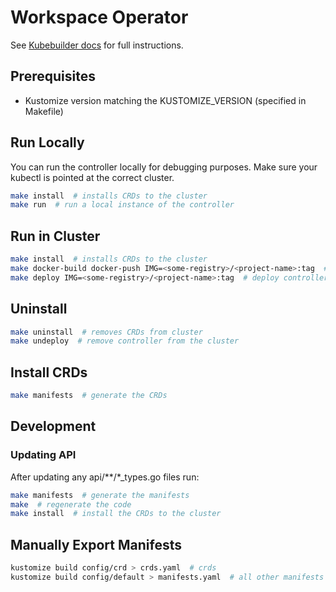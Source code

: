 # Workspace Operator

See [Kubebuilder docs](https://book.kubebuilder.io/quick-start.html) for full instructions.

## Prerequisites

- Kustomize version matching the KUSTOMIZE_VERSION (specified in Makefile)

## Run Locally

You can run the controller locally for debugging purposes. Make sure your kubectl is pointed at the correct cluster.

```bash
make install  # installs CRDs to the cluster
make run  # run a local instance of the controller
```

## Run in Cluster

```bash
make install  # installs CRDs to the cluster
make docker-build docker-push IMG=<some-registry>/<project-name>:tag  # build controller
make deploy IMG=<some-registry>/<project-name>:tag  # deploy controller to cluster
```

## Uninstall

```bash
make uninstall  # removes CRDs from cluster
make undeploy  # remove controller from the cluster
```

## Install CRDs

```bash
make manifests  # generate the CRDs
```

## Development

### Updating API

After updating any api/**/*_types.go files run:

```bash
make manifests  # generate the manifests
make  # regenerate the code
make install  # install the CRDs to the cluster
```

## Manually Export Manifests

```bash
kustomize build config/crd > crds.yaml  # crds
kustomize build config/default > manifests.yaml  # all other manifests
```